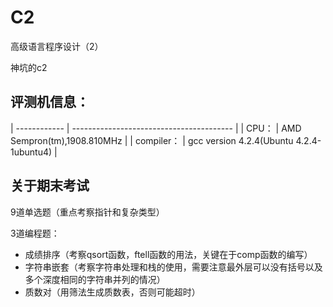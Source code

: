 # C2

高级语言程序设计（2）

神坑的c2


## 评测机信息：
| ------------ | ---------------------------------------- |
| CPU：        | AMD Sempron(tm),1908.810MHz              |
| compiler：   | gcc version 4.2.4(Ubuntu 4.2.4-1ubuntu4) |


## 关于期末考试

9道单选题（重点考察指针和复杂类型）

3道编程题：
- 成绩排序（考察qsort函数，ftell函数的用法，关键在于comp函数的编写）
- 字符串嵌套（考察字符串处理和栈的使用，需要注意最外层可以没有括号以及多个深度相同的字符串并列的情况）
- 质数对（用筛法生成质数表，否则可能超时）

